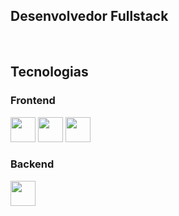 ## Desenvolvedor Fullstack
<br>

## Tecnologias

### Frontend

<div style="center" >
<img src="https://cdn.jsdelivr.net/gh/devicons/devicon@latest/icons/html5/html5-original.svg" width="40px" height="40px" />
<img src="https://cdn.jsdelivr.net/gh/devicons/devicon@latest/icons/css3/css3-original.svg" width="40px" height="40px" />
<img src="https://cdn.jsdelivr.net/gh/devicons/devicon@latest/icons/bootstrap/bootstrap-original.svg" width="40px" height="40px" />
</div>

### Backend

<img src="https://cdn.jsdelivr.net/gh/devicons/devicon@latest/icons/ruby/ruby-original.svg" width="40px" height="40px" />
          
          
          
